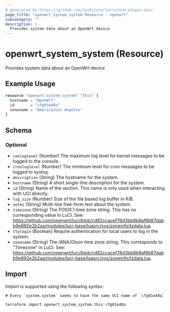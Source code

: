 ```yaml
---
# generated by https://github.com/hashicorp/terraform-plugin-docs
page_title: "openwrt_system_system Resource - openwrt"
subcategory: ""
description: |-
  Provides system data about an OpenWrt device
---
```


# openwrt_system_system (Resource)

Provides system data about an OpenWrt device

## Example Usage

```terraform
resource "openwrt_system_system" "this" {
  hostname = "OpenWrt"
  id       = "cfg01e48a"
  zonename = "America/Los Angeles"
}
```

<!-- schema generated by tfplugindocs -->
## Schema

### Optional

- `conloglevel` (Number) The maximum log level for kernel messages to be logged to the console.
- `cronloglevel` (Number) The minimum level for cron messages to be logged to syslog.
- `description` (String) The hostname for the system.
- `hostname` (String) A short single-line description for the system.
- `id` (String) Name of the section. This name is only used when interacting with UCI directly.
- `log_size` (Number) Size of the file based log buffer in KiB.
- `notes` (String) Multi-line free-form text about the system.
- `timezone` (String) The POSIX.1 time zone string. This has no corresponding value in LuCI. See: https://github.com/openwrt/luci/blob/cd82ccacef78d3bb8b8af6b87dabb9e892e2b2aa/modules/luci-base/luasrc/sys/zoneinfo/tzdata.lua.
- `ttylogin` (Boolean) Require authentication for local users to log in the system.
- `zonename` (String) The IANA/Olson time zone string. This corresponds to "Timezone" in LuCI. See: https://github.com/openwrt/luci/blob/cd82ccacef78d3bb8b8af6b87dabb9e892e2b2aa/modules/luci-base/luasrc/sys/zoneinfo/tzdata.lua.

## Import

Import is supported using the following syntax:

```shell
# Every `system.system` seems to have the same UCI name of `cfg01e48a`

terraform import openwrt_system_system.this cfg01e48a
```
